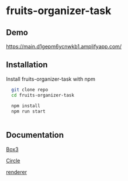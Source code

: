 
# fruits-organizer-task




## Demo
https://main.d1gepm6ycnwkb1.amplifyapp.com/


## Installation

Install fruits-organizer-task with npm

```bash
  git clone repo
  cd fruits-organizer-task
  
  npm install 
  npm run start
  
```
    
## Documentation

[Box3](https://threejs.org/docs/#api/en/math/Box3)

[Circle](https://threejs.org/docs/?q=geom#api/en/geometries/CircleGeometry)

[renderer](https://threejs.org/docs/?q=render#api/en/constants/Renderer)


